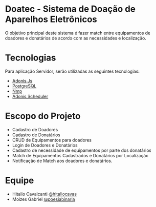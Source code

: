 # Doatec - Sistema de Doação de Aparelhos Eletrônicos 
O objetivo principal deste sistema é fazer match entre equipamentos de doadores e donatários de acordo com as necessidades e localização.

# Tecnologias
Para aplicação Servidor, serão utilizadas as seguintes tecnologias:
- [Adonis Js](https://adonisjs.com/)
- [PostgreSQL](https://www.postgresql.org/)
- [Nmp](https://www.npmjs.com/)
- [Adonis Scheduler](https://www.npmjs.com/package/adonis-scheduler)

# Escopo do Projeto
- Cadastro de Doadores
- Cadastro de Donatários
- CRUD de Equipamentos para doadores
- Login de Doadores e Donatários
- Cadastro de necessidade de equipamentos por parte dos donatários
- Match de Equipamentos Cadastrados e Donatários por Localização
- Notificação de Match aos doadores e donatários.

# Equipe
- Hitallo Cavalcanti [@hitallocavas](https://github.com/hitallocavas/)
- Moizes Gabriel [@poesiabinaria](https://github.com/poesiabinaria)
